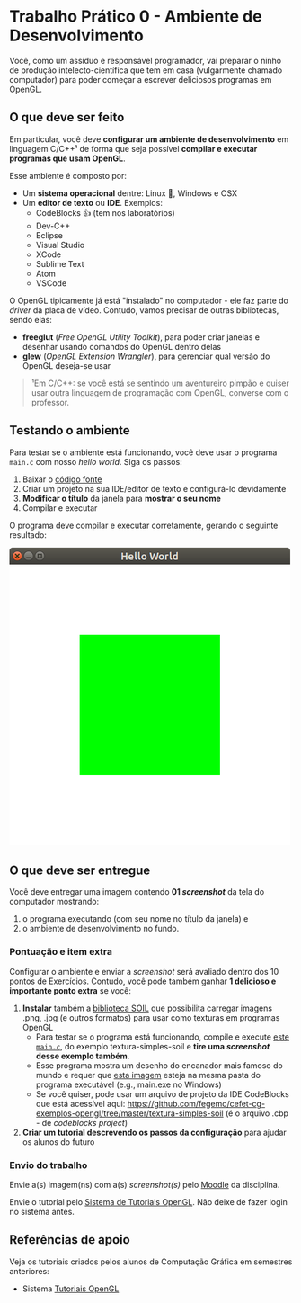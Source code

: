 # Trabalho Prático 0 - Ambiente de Desenvolvimento

Você, como um assíduo e responsável programador, vai preparar o ninho de
produção intelecto-científica que tem em casa (vulgarmente chamado
computador) para poder começar a escrever deliciosos programas em OpenGL.

## O que deve ser feito

Em particular, você deve **configurar um ambiente de desenvolvimento** em
linguagem C/C++¹ de forma que seja possível **compilar e executar programas
que usam OpenGL**.

Esse ambiente é composto por:

- Um **sistema operacional** dentre: Linux 💓, Windows e OSX
- Um **editor de texto** ou **IDE**. Exemplos:
  - CodeBlocks 👍 (tem nos laboratórios)
  - Dev-C++
  - Eclipse
  - Visual Studio
  - XCode
  - Sublime Text
  - Atom
  - VSCode

O OpenGL tipicamente já está "instalado" no computador - ele faz parte do
_driver_ da placa de vídeo. Contudo, vamos precisar de outras bibliotecas,
sendo elas:

- **freeglut** (_Free OpenGL Utility Toolkit_), para poder criar janelas
  e desenhar usando comandos do OpenGL dentro delas
- **glew** (_OpenGL Extension Wrangler_), para gerenciar qual versão do OpenGL
  deseja-se usar


> ¹Em C/C++: se você está se sentindo um aventureiro pimpão e quiser usar
> outra linguagem de programação com OpenGL, converse com o professor.

## Testando o ambiente

Para testar se o ambiente está funcionando, você deve usar o programa
`main.c` com nosso _hello world_. Siga os passos:

1. Baixar o [código fonte](https://raw.githubusercontent.com/fegemo/cefet-cg-exemplos-opengl/master/hello-world-callbacks/main.c)
1. Criar um projeto na sua IDE/editor de texto e configurá-lo devidamente
1. **Modificar o título** da janela para **mostrar o seu nome**
1. Compilar e executar

O programa deve compilar e executar corretamente, gerando o seguinte resultado:

![Imagem mostrando uma janela com o fundo branco e um quadrado verde, centralizado, ocupando aparentemente 50% do espaço](../../images/opengl-hw-inicial.png)

## O que deve ser entregue

Você deve entregar uma imagem contendo **01 _screenshot_** da tela do computador
mostrando:
1. o programa executando (com seu nome no título da janela) e
1. o
ambiente de desenvolvimento no fundo.

### Pontuação e item extra

Configurar o ambiente e enviar a _screenshot_ será avaliado dentro dos 10 pontos de Exercícios. Contudo,
você pode também ganhar **1 delicioso e importante ponto extra** se você:

1. **Instalar** também a [biblioteca SOIL][soil-search] que possibilita
   carregar imagens .png, .jpg (e outros formatos) para usar como texturas
   em programas OpenGL
   - Para testar se o programa está funcionando, compile e execute
     [este `main.c`][soil-main], do exemplo textura-simples-soil e **tire uma _screenshot_ desse exemplo também**.
   - Esse programa mostra um desenho do encanador mais famoso do mundo e
     requer que [esta imagem][mario] esteja na mesma pasta do programa executável
     (e.g., main.exe no Windows)
   - Se você quiser, pode usar um arquivo de projeto da IDE CodeBlocks
     que está acessível aqui: https://github.com/fegemo/cefet-cg-exemplos-opengl/tree/master/textura-simples-soil (é o arquivo .cbp - de _codeblocks project_)
1. **Criar um tutorial descrevendo os passos da configuração** para ajudar
   os alunos do futuro

[soil-search]: https://www.google.com.br/search?hl=pt-BR&q=soil+opengl&meta=&gws_rd=ssl
[soil-main]: https://raw.githubusercontent.com/fegemo/cefet-cg-exemplos-opengl/master/textura-simples-soil/main.c
[mario]: https://github.com/fegemo/cefet-cg-exemplos-opengl/blob/master/textura-simples-soil/mario.png


### Envio do trabalho

Envie a(s) imagem(ns) com a(s) _screenshot(s)_ pelo [Moodle](http://ava.cefetmg.br) da disciplina.

Envie o tutorial pelo
[Sistema de Tutoriais OpenGL](http://opengl-tutorials.herokuapp.com/). Não
deixe de fazer login no sistema antes.


## Referências de apoio

Veja os tutoriais criados pelos alunos de Computação Gráfica em semestres
anteriores:

- Sistema [Tutoriais OpenGL](http://opengl-tutorials.herokuapp.com/)
